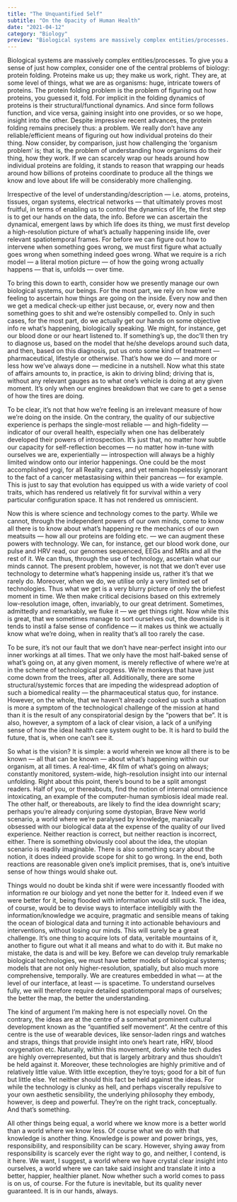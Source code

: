 ```yaml
---
title: "The Unquantified Self"
subtitle: "On the Opacity of Human Health"
date: "2021-04-12"
category: "Biology"
preview: "Biological systems are massively complex entities/processes. To give you a sense of just how complex, consider one of the central problems of biology: protein folding. Proteins make us up; they make us work, right. They are, at some level of things, what we are as organisms: huge, intricate towers of proteins."
---
```


Biological systems are massively complex entities/processes. To give you a sense of just how complex, consider one of the central problems of biology: protein folding. Proteins make us up; they make us work, right. They are, at some level of things, what we are as organisms: huge, intricate towers of proteins. The protein folding problem is the problem of figuring out how proteins, you guessed it, fold. For implicit in the folding dynamics of proteins is their structural/functional dynamics. And since form follows function, and vice versa, gaining insight into one provides, or so we hope, insight into the other. Despite impressive recent advances, the protein folding remains precisely thus: a problem. We really don’t have any reliable/efficient means of figuring out how individual proteins do their thing. Now consider, by comparison, just how challenging the ‘organism problem’ is; that is, the problem of understanding how organisms do their thing, how they work. If we can scarcely wrap our heads around how individual proteins are folding, it stands to reason that wrapping our heads around how billions of proteins coordinate to produce all the things we know and love about life will be considerably more challenging.

Irrespective of the level of understanding/description — i.e. atoms, proteins, tissues, organ systems, electrical networks — that ultimately proves most fruitful, in terms of enabling us to control the dynamics of life, the first step is to get our hands on the data, the info. Before we can ascertain the dynamical, emergent laws by which life does its thing, we must first develop a high-resolution picture of what’s actually happening inside life, over relevant spatiotemporal frames. For before we can figure out how to intervene when something goes wrong, we must first figure what actually goes wrong when something indeed goes wrong. What we require is a rich model — a literal motion picture — of how the going wrong actually happens — that is, unfolds — over time.

To bring this down to earth, consider how we presently manage our own biological systems, our beings. For the most part, we rely on how we’re feeling to ascertain how things are going on the inside. Every now and then we get a medical check-up either just because, or, every now and then something goes to shit and we’re ostensibly compelled to. Only in such cases, for the most part, do we actually get our hands on some objective info re what’s happening, biologically speaking. We might, for instance, get our blood done or our heart listened to. If something’s up, the doc’ll then try to diagnose us, based on the model that he/she develops around such data, and then, based on this diagnosis, put us onto some kind of treatment — pharmaceutical, lifestyle or otherwise. That’s how we do — and more or less how we’ve always done — medicine in a nutshell. Now what this state of affairs amounts to, in practice, is akin to driving blind; driving that is, without any relevant gauges as to what one’s vehicle is doing at any given moment. It’s only when our engines breakdown that we care to get a sense of how the tires are doing.

To be clear, it’s not that how we’re feeling is an irrelevant measure of how we’re doing on the inside. On the contrary, the quality of our subjective experience is perhaps the single-most reliable — and high-fidelity — indicator of our overall health, especially when one has deliberately developed their powers of introspection. It’s just that, no matter how subtle our capacity for self-reflection becomes — no matter how in-tune with ourselves we are, experientially — introspection will always be a highly limited window onto our interior happenings. One could be the most accomplished yogi, for all Reality cares, and yet remain hopelessly ignorant to the fact of a cancer metastasising within their pancreas — for example. This is just to say that evolution has equipped us with a wide variety of cool traits, which has rendered us relatively fit for survival within a very particular configuration space. It has not rendered us omniscient.

Now this is where science and technology comes to the party. While we cannot, through the independent powers of our own minds, come to know all there is to know about what’s happening re the mechanics of our own meatsuits — how all our proteins are folding etc. — we can augment these powers with technology. We can, for instance, get our blood work done, our pulse and HRV read, our genomes sequenced, EEGs and MRIs and all the rest of it. We can thus, through the use of technology, ascertain what our minds cannot. The present problem, however, is not that we don’t ever use technology to determine what’s happening inside us, rather it’s that we rarely do. Moreover, when we do, we utilise only a very limited set of technologies. Thus what we get is a very blurry picture of only the briefest moment in time. We then make critical decisions based on this extremely low-resolution image, often, invariably, to our great detriment. Sometimes, admittedly and remarkably, we fluke it — we get things right. Now while this is great, that we sometimes manage to sort ourselves out, the downside is it tends to instil a false sense of confidence — it makes us think we actually know what we’re doing, when in reality that’s all too rarely the case.

To be sure, it’s not our fault that we don’t have near-perfect insight into our inner workings at all times. That we only have the most half-baked sense of what’s going on, at any given moment, is merely reflective of where we’re at in the scheme of technological progress. We’re monkeys that have just come down from the trees, after all. Additionally, there are some structural/systemic forces that are impeding the widespread adoption of such a biomedical reality — the pharmaceutical status quo, for instance. However, on the whole, that we haven’t already cooked up such a situation is more a symptom of the technological challenge of the mission at hand than it is the result of any conspiratorial design by the “powers that be”. It is also, however, a symptom of a lack of clear vision, a lack of a unifying sense of how the ideal health care system ought to be. It is hard to build the future, that is, when one can’t see it.

So what is the vision? It is simple: a world wherein we know all there is to be known — all that can be known — about what’s happening within our organism, at all times. A real-time, 4K film of what’s going on always; constantly monitored, system-wide, high-resolution insight into our internal unfolding. Right about this point, there’s bound to be a split amongst readers. Half of you, or thereabouts, find the notion of internal omniscience intoxicating, an example of the computer-human symbiosis ideal made real. The other half, or thereabouts, are likely to find the idea downright scary; perhaps you’re already conjuring some dystopian, Brave New world scenario, a world where we’re paralysed by knowledge, maniacally obsessed with our biological data at the expense of the quality of our lived experience. Neither reaction is correct, but neither reaction is incorrect, either. There is something obviously cool about the idea, the utopian scenario is readily imaginable. There is also something scary about the notion, it does indeed provide scope for shit to go wrong. In the end, both reactions are reasonable given one’s implicit premises, that is, one’s intuitive sense of how things would shake out.

Things would no doubt be kinda shit if were were incessantly flooded with information re our biology and yet none the better for it. Indeed even if we were better for it, being flooded with information would still suck. The idea, of course, would be to devise ways to interface intelligibly with the information/knowledge we acquire, pragmatic and sensible means of taking the ocean of biological data and turning it into actionable behaviours and interventions, without losing our minds. This will surely be a great challenge. It’s one thing to acquire lots of data, veritable mountains of it, another to figure out what it all means and what to do with it. But make no mistake, the data is and will be key. Before we can develop truly remarkable biological technologies, we must have better models of biological systems; models that are not only higher-resolution, spatially, but also much more comprehensive, temporally. We are creatures embedded in what — at the level of our interface, at least — is spacetime. To understand ourselves fully, we will therefore require detailed spatiotemporal maps of ourselves; the better the map, the better the understanding.

The kind of argument I’m making here is not especially novel. On the contrary, the ideas are at the centre of a somewhat prominent cultural development known as the “quantified self movement”. At the centre of this centre is the use of wearable devices, like sensor-laden rings and watches and straps, things that provide insight into one’s heart rate, HRV, blood oxygenation etc. Naturally, within this movement, dorky white tech dudes are highly overrepresented, but that is largely arbitrary and thus shouldn’t be held against it. Moreover, these technologies are highly primitive and of relatively little value. With little exception, they’re toys; good for a bit of fun but little else. Yet neither should this fact be held against the ideas. For while the technology is clunky as hell, and perhaps viscerally repulsive to your own aesthetic sensibility, the underlying philosophy they embody, however, is deep and powerful. They’re on the right track, conceptually. And that’s something.

All other things being equal, a world where we know more is a better world than a world where we know less. Of course what we do with that knowledge is another thing. Knowledge is power and power brings, yes, responsibility, and responsibility can be scary. However, shying away from responsibility is scarcely ever the right way to go, and neither, I contend, is it here. We want, I suggest, a world where we have crystal clear insight into ourselves, a world where we can take said insight and translate it into a better, happier, healthier planet. Now whether such a world comes to pass is on us, of course. For the future is inevitable, but its quality never guaranteed. It is in our hands, always.
